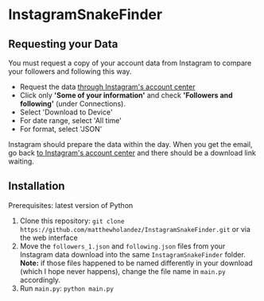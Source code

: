 # InstagramSnakeFinder
## Requesting your Data
You must request a copy of your account data from Instagram to compare your followers and following this way.

* Request the data [through Instagram's account center](https://accountscenter.instagram.com/info_and_permissions/dyi/)
* Click only **'Some of your information'** and check **'Followers and following'** (under Connections). 
* Select 'Download to Device'
* For date range, select 'All time'
* For format, select 'JSON'

Instagram should prepare the data within the day. When you get the email, go back [to Instagram's account center](https://accountscenter.instagram.com/info_and_permissions/dyi/) and there should be a download link waiting.

## Installation
Prerequisites: latest version of Python
1. Clone this repository: `git clone https://github.com/matthewholandez/InstagramSnakeFinder.git` or via the web interface
2. Move the `followers_1.json` and `following.json` files from your Instagram data download into the same `InstagramSnakeFinder` folder. **Note:** if those files happened to be named differently in your download (which I hope never happens), change the file name in `main.py` accordingly.
3. Run `main.py`: `python main.py`
